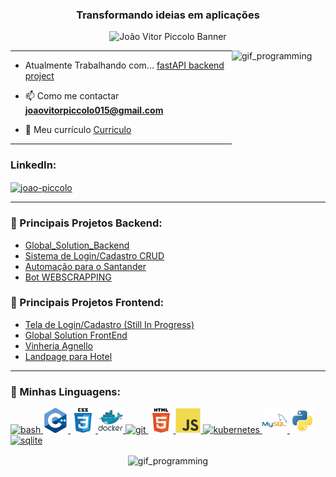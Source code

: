 <h3 align="center">Transformando ideias em aplicações</h3>

<p align="center">
  <img src="https://files.catbox.moe/k8phvg.png" alt="João Vitor Piccolo Banner" />
</p>

<img align='right' alt='gif_programming' src="https://user-images.githubusercontent.com/74038190/212284087-bbe7e430-757e-4901-90bf-4cd2ce3e1852.gif" height="150" width="150">

---

- Atualmente Trabalhando com... [fastAPI backend project](https://github.com/Joao-Vitor-Piccolo/fastAPI_backend_project)

- 📫 Como me contactar **joaovitorpiccolo015@gmail.com**

- 📄 Meu currículo [Curriculo](https://files.catbox.moe/cop428.pdf)

---

<h3 align="left">LinkedIn:</h3>
<p align="left">
<a href="https://linkedin.com/in/joao-piccolo/" target="blank"><img align="center" src="https://raw.githubusercontent.com/rahuldkjain/github-profile-readme-generator/master/src/images/icons/Social/linked-in-alt.svg" alt="joao-piccolo" height="30" width="40" /></a>
</p>

---

<h3 align="left">🚀 Principais Projetos Backend:</h3>
<ul>
  <li><a href="https://github.com/Aegis-Pluvial/gs_backend/blob/main/README.md">Global_Solution_Backend</a></li>
  <li><a href="https://github.com/Joao-Vitor-Piccolo/fastAPI_backend_project">Sistema de Login/Cadastro CRUD</a></li>
  <li><a href="https://github.com/Joao-Vitor-Piccolo/projeto_Automacao_v2">Automação para o Santander</a></li>
  <li><a href="https://github.com/Joao-Vitor-Piccolo/webscrappingBot_v2">Bot WEBSCRAPPING</a></li>
</ul>

<h3 align="left">🎨 Principais Projetos Frontend:</h3>
<ul>
  <li><a href="https://joao-vitor-piccolo.github.io/frontend_site_template_cidade/">Tela de Login/Cadastro (Still In Progress)</a></li>
  <li><a href="https://aegis-pluvial.github.io/gs-front/">Global Solution FrontEnd</a></li>
  <li><a href="https://front-end-vinharia-agnello.github.io/projeto-vinheria-front/">Vinheria Agnello</a></li>
  <li><a href="https://joao-vitor-piccolo.github.io/hotel_template/">Landpage para Hotel</a></li>
</ul>

---

<h3 align="left">🧠 Minhas Linguagens:</h3>
<p align="left"> 
  <a href="https://www.gnu.org/software/bash/" target="_blank" rel="noreferrer"> <img src="https://www.vectorlogo.zone/logos/gnu_bash/gnu_bash-icon.svg" alt="bash" width="40" height="40"/> </a> 
  <a href="https://www.w3schools.com/cpp/" target="_blank" rel="noreferrer"> <img src="https://raw.githubusercontent.com/devicons/devicon/master/icons/cplusplus/cplusplus-original.svg" alt="cplusplus" width="40" height="40"/> </a> 
  <a href="https://www.w3schools.com/css/" target="_blank" rel="noreferrer"> <img src="https://raw.githubusercontent.com/devicons/devicon/master/icons/css3/css3-original-wordmark.svg" alt="css3" width="40" height="40"/> </a> 
  <a href="https://www.docker.com/" target="_blank" rel="noreferrer"> <img src="https://raw.githubusercontent.com/devicons/devicon/master/icons/docker/docker-original-wordmark.svg" alt="docker" width="40" height="40"/> </a> 
  <a href="https://git-scm.com/" target="_blank" rel="noreferrer"> <img src="https://www.vectorlogo.zone/logos/git-scm/git-scm-icon.svg" alt="git" width="40" height="40"/> </a> 
  <a href="https://www.w3.org/html/" target="_blank" rel="noreferrer"> <img src="https://raw.githubusercontent.com/devicons/devicon/master/icons/html5/html5-original-wordmark.svg" alt="html5" width="40" height="40"/> </a> 
  <a href="https://developer.mozilla.org/en-US/docs/Web/JavaScript" target="_blank" rel="noreferrer"> <img src="https://raw.githubusercontent.com/devicons/devicon/master/icons/javascript/javascript-original.svg" alt="javascript" width="40" height="40"/> </a> 
  <a href="https://kubernetes.io" target="_blank" rel="noreferrer"> <img src="https://www.vectorlogo.zone/logos/kubernetes/kubernetes-icon.svg" alt="kubernetes" width="40" height="40"/> </a> 
  <a href="https://www.mysql.com/" target="_blank" rel="noreferrer"> <img src="https://raw.githubusercontent.com/devicons/devicon/master/icons/mysql/mysql-original-wordmark.svg" alt="mysql" width="40" height="40"/> </a> 
  <a href="https://www.python.org" target="_blank" rel="noreferrer"> <img src="https://raw.githubusercontent.com/devicons/devicon/master/icons/python/python-original.svg" alt="python" width="40" height="40"/> </a> 
  <a href="https://www.sqlite.org/" target="_blank" rel="noreferrer"> <img src="https://www.vectorlogo.zone/logos/sqlite/sqlite-icon.svg" alt="sqlite" width="40" height="40"/> </a> 
</p>

<p align="center">
  <img align='center' alt='gif_programming' src="https://files.catbox.moe/upu9su.svg">
</p>
